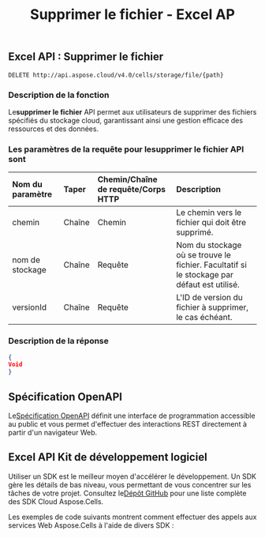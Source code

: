 ﻿---
title: Supprimer le fichier - Excel AP
second_title: Documen
linktitle: Supprimer le fichier
type: docs
url: /fr/delete-file/
keywords: Delete file, Excel API, REST API, Office Cloud, Spreadsheet management, File deletion, Cloud storage, API usag
description: Découvrez comment supprimer des fichiers dans Excel à l'aide de Aspose.Cells API. Ce guide fournit des informations détaillées sur le point de terminaison deleteFile API, les paramètres de requête et la structure de réponse.
weight: 100
kwords: Supprimer le fichier, Excel API, REST API, Office Cloud, Gestion des feuilles de calcul, Suppression de fichiers, Stockage cloud, API usag
---
## **Excel API : Supprimer le fichier**

```
DELETE http://api.aspose.cloud/v4.0/cells/storage/file/{path}
```

### **Description de la fonction**

 Le**supprimer le fichier** API permet aux utilisateurs de supprimer des fichiers spécifiés du stockage cloud, garantissant ainsi une gestion efficace des ressources et des données.

###  Les paramètres de la requête pour le**supprimer le fichier** API sont

| Nom du paramètre| Taper| Chemin/Chaîne de requête/Corps HTTP| Description|
|:- |:- |:- |:- |
|chemin|Chaîne|Chemin|Le chemin vers le fichier qui doit être supprimé.|
|nom de stockage|Chaîne|Requête|Nom du stockage où se trouve le fichier. Facultatif si le stockage par défaut est utilisé.|
|versionId|Chaîne|Requête|L'ID de version du fichier à supprimer, le cas échéant.|

### **Description de la réponse**

```json
{
Void
}
```

## Spécification OpenAPI

 Le[Spécification OpenAPI](https://reference.aspose.cloud/cells/#/FileController/DeleteFile) définit une interface de programmation accessible au public et vous permet d'effectuer des interactions REST directement à partir d'un navigateur Web.

## Excel API Kit de développement logiciel

 Utiliser un SDK est le meilleur moyen d'accélérer le développement. Un SDK gère les détails de bas niveau, vous permettant de vous concentrer sur les tâches de votre projet. Consultez le[Dépôt GitHub](https://github.com/aspose-cells-cloud) pour une liste complète des SDK Cloud Aspose.Cells.

Les exemples de code suivants montrent comment effectuer des appels aux services Web Aspose.Cells à l'aide de divers SDK :
